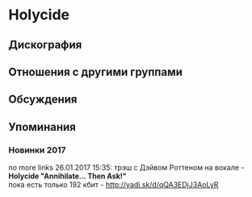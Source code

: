 # Holycide



## Дискография


## Отношения с другими группами


## Обсуждения


## Упоминания

### Новинки 2017

no more links 26.01.2017 15:35:
трэш с Дэйвом Роттеном на вокале - <B>Holycide "Annihilate&#8203;.&#8203;.&#8203;. Then Ask!"</B><BR>пока есть только 192 кбит - <A HREF="http://yadi.sk/d/qQA3EDjJ3AoLyR" TARGET="_blank">http://yadi.sk/d/qQA3EDjJ3AoLyR</A>

